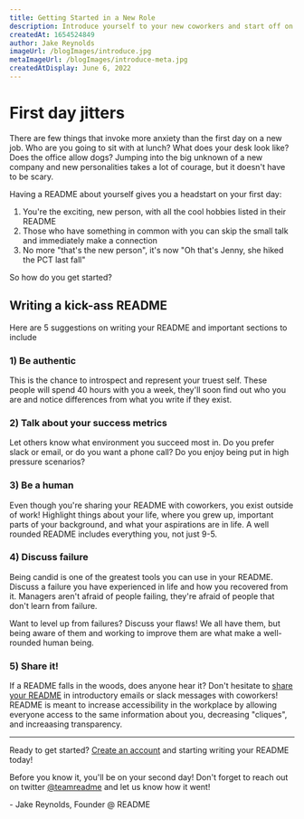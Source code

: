 ```yaml
---
title: Getting Started in a New Role
description: Introduce yourself to your new coworkers and start off on the right foot.
createdAt: 1654524849
author: Jake Reynolds
imageUrl: /blogImages/introduce.jpg
metaImageUrl: /blogImages/introduce-meta.jpg
createdAtDisplay: June 6, 2022
---
```


# First day jitters

There are few things that invoke more anxiety than the first day on a new job. Who are you going to sit with at lunch? What does your desk look like? Does the office allow dogs? Jumping into the big unknown of a new company and new personalities takes a lot of courage, but it doesn't have to be scary.

Having a README about yourself gives you a headstart on your first day:
1) You're the exciting, new person, with all the cool hobbies listed in their README
2) Those who have something in common with you can skip the small talk and immediately make a connection
3) No more "that's the new person", it's now "Oh that's Jenny, she hiked the PCT last fall"

So how do you get started?

## Writing a kick-ass README
Here are 5 suggestions on writing your README and important sections to include

### 1) Be authentic
This is the chance to introspect and represent your truest self. These people will spend 40 hours with you a week, they'll soon find out who you are and notice differences from what you write if they exist.

### 2) Talk about your success metrics
Let others know what environment you succeed most in. Do you prefer slack or email, or do you want a phone call? Do you enjoy being put in high pressure scenarios?

### 3) Be a human
Even though you're sharing your README with coworkers, you exist outside of work! Highlight things about your life, where you grew up, important parts of your background, and what your aspirations are in life. A well rounded README includes everything you, not just 9-5.

### 4) Discuss failure
Being candid is one of the greatest tools you can use in your README. Discuss a failure you have experienced in life and how you recovered from it. Managers aren't afraid of people failing, they're afraid of people that don't learn from failure.

Want to level up from failures? Discuss your flaws! We all have them, but being aware of them and working to improve them are what make a well-rounded human being.

### 5) Share it!
If a README falls in the woods, does anyone hear it? Don't hesitate to [share your README](./sharing) in introductory emails or slack messages with coworkers! README is meant to increase accessibility in the workplace by allowing everyone access to the same information about you, decreasing "cliques", and increaasing transparency.

---

Ready to get started? [Create an account](/auth/register) and starting writing your README today!

Before you know it, you'll be on your second day! Don't forget to reach out on twitter [@teamreadme](https://twitter.com/teamreadme) and let us know how it went!

\- Jake Reynolds, Founder @ README
